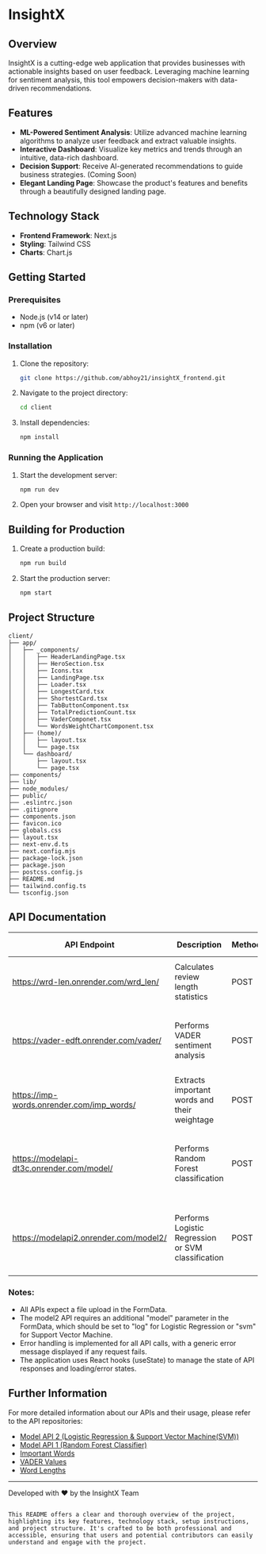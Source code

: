 # InsightX

## Overview

InsightX is a cutting-edge web application that provides businesses with actionable insights based on user feedback. Leveraging machine learning for sentiment analysis, this tool empowers decision-makers with data-driven recommendations.

## Features

- **ML-Powered Sentiment Analysis**: Utilize advanced machine learning algorithms to analyze user feedback and extract valuable insights.
- **Interactive Dashboard**: Visualize key metrics and trends through an intuitive, data-rich dashboard.
- **Decision Support**: Receive AI-generated recommendations to guide business strategies. (Coming Soon)
- **Elegant Landing Page**: Showcase the product's features and benefits through a beautifully designed landing page.

## Technology Stack

- **Frontend Framework**: Next.js
- **Styling**: Tailwind CSS
- **Charts**: Chart.js

## Getting Started

### Prerequisites

- Node.js (v14 or later)
- npm (v6 or later)


### Installation

1. Clone the repository:
   ```bash
   git clone https://github.com/abhoy21/insightX_frontend.git
   ```

2. Navigate to the project directory:
   ```bash
   cd client
   ```

3. Install dependencies:
   ```bash
   npm install
   ```

### Running the Application

1. Start the development server:
   ```bash
   npm run dev
   ```

2. Open your browser and visit `http://localhost:3000`

## Building for Production

1. Create a production build:
   ```bash
   npm run build
   ```

2. Start the production server:
   ```bash
   npm start
   ```

## Project Structure

```
client/
├── app/
│   ├── _components/
│   │   ├── HeaderLandingPage.tsx
│   │   ├── HeroSection.tsx
│   │   ├── Icons.tsx
│   │   ├── LandingPage.tsx
│   │   ├── Loader.tsx
│   │   ├── LongestCard.tsx
│   │   ├── ShortestCard.tsx
│   │   ├── TabButtonComponent.tsx
│   │   ├── TotalPredictionCount.tsx
│   │   ├── VaderComponet.tsx
│   │   └── WordsWeightChartComponent.tsx
│   ├── (home)/
│   │   ├── layout.tsx
│   │   └── page.tsx
│   └── dashboard/
│       ├── layout.tsx
│       └── page.tsx
├── components/
├── lib/
├── node_modules/
├── public/
├── .eslintrc.json
├── .gitignore
├── components.json
├── favicon.ico
├── globals.css
├── layout.tsx
├── next-env.d.ts
├── next.config.mjs
├── package-lock.json
├── package.json
├── postcss.config.js
├── README.md
├── tailwind.config.ts
└── tsconfig.json
```




## API Documentation

| API Endpoint | Description | Method | Request Body | Response |
|--------------|-------------|--------|--------------|----------|
| https://wrd-len.onrender.com/wrd_len/ | Calculates review length statistics | POST | FormData with file | `{ avg_len: number, max_len: number, min_len: number }` |
| https://vader-edft.onrender.com/vader/ | Performs VADER sentiment analysis | POST | FormData with file | `{ avg_senti: number, avg_pos: number, avg_neg: number, avg_neu: number }` |
| https://imp-words.onrender.com/imp_words/ | Extracts important words and their weightage | POST | FormData with file | `{ top_words: [string, number][] }` |
| https://modelapi-dt3c.onrender.com/model/ | Performs Random Forest classification | POST | FormData with file | `{ pred_cnt: Record<string, number>, feat_cnt: Record<string, { positive: number, negative: number }> }` |
| https://modelapi2.onrender.com/model2/ | Performs Logistic Regression or SVM classification | POST | FormData with file and model type | `{ pred_cnt: Record<string, number>, feat_cnt: Record<string, { positive: number, negative: number }> }` |

### Notes:
- All APIs expect a file upload in the FormData.
- The model2 API requires an additional "model" parameter in the FormData, which should be set to "log" for Logistic Regression or "svm" for Support Vector Machine.
- Error handling is implemented for all API calls, with a generic error message displayed if any request fails.
- The application uses React hooks (useState) to manage the state of API responses and loading/error states.


## Further Information

For more detailed information about our APIs and their usage, please refer to the API repositories:

- [Model API 2 (Logistic Regression & Support Vector Machine(SVM))](https://github.com/UD11/model_api2.git)
- [Model API 1 (Random Forest Classifier)](https://github.com/UD11/cogni_model_api.git)
- [Important Words](https://github.com/UD11/imp_words.git)
- [VADER Values](https://github.com/UD11/vader.git)
- [Word Lengths](https://github.com/UD11/wrd_len.git)



---

Developed with ❤️ by the InsightX Team
```

This README offers a clear and thorough overview of the project, highlighting its key features, technology stack, setup instructions, and project structure. It's crafted to be both professional and accessible, ensuring that users and potential contributors can easily understand and engage with the project.